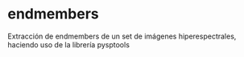 # endmembers
Extracción de endmembers de un set de imágenes hiperespectrales, haciendo uso de la librería pysptools
